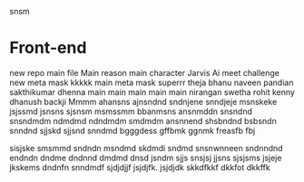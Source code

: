 snsm
# Front-end
new repo
main file
Main reason
main character
Jarvis Ai
meet
challenge
new meta mask
kkkkk
main
meta mask
superrr
theja 
bhanu
naveen
pandian
sakthikumar
dhenna
main 
main
main
main
main
nirangan
swetha 
rohit
kenny
dhanush
backji
Mmmm
ahansns
ajnsndnd
sndnjene
snndjeje
msnskeke
jsjssmd
jsnsns
sjsnsm
msmssmm
bbanmsns
ansnmddn
snsndnd
snsndmdm
ndmdmd
ndndmdm
smdmdm
ansnnend
shsbndnd
bsbsndn
snndnd
sjjskd
sjjsnd
snndmd
bgggdess
gffbmk
ggnmk
freasfb
fbj

sisjske
smsmmd
sndndn
msndmd
skdmdi
sndmd
snsnwnneen
sndnndnd
endndn
dndme
dndnnd
dmdmd
dnsd
jsndm
sjjs
snsjsj
jjsns
sjsjsms
jsjeje
jkskems
dndnfn
snndmdf
sjdjdjjf
jsjdjfk. jsjdjdk
skkdfkkf
dkkfot
dkkffk